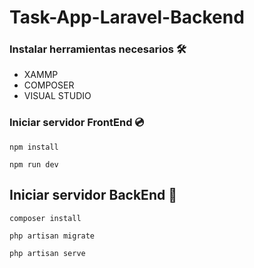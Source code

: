 # Task-App-Laravel-Backend

### Instalar herramientas necesarios 🛠
* XAMMP
* COMPOSER
* VISUAL STUDIO

### Iniciar servidor FrontEnd 💿
`npm install`

`npm run dev`

## Iniciar servidor BackEnd 🔩
`composer install`

`php artisan migrate`

`php artisan serve`
